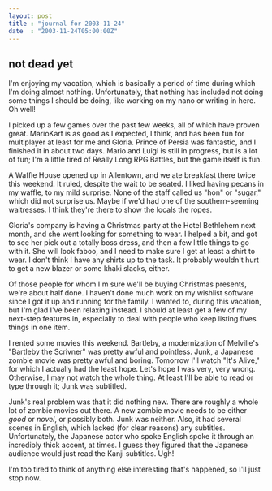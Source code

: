 ```yaml
---
layout: post
title : "journal for 2003-11-24"
date  : "2003-11-24T05:00:00Z"
---
```



## not dead yet

I'm enjoying my vacation, which is basically a period of time during which I'm doing almost nothing.  Unfortunately, that nothing has included not doing some things I should be doing, like working on my nano or writing in here.  Oh well!

I picked up a few games over the past few weeks, all of which have proven great.  MarioKart is as good as I expected, I think, and has been fun for multiplayer at least for me and Gloria.  Prince of Persia was fantastic, and I finished it in about two days.  Mario and Luigi is still in progress, but is a lot of fun; I'm a little tired of Really Long RPG Battles, but the game itself is fun.

A Waffle House opened up in Allentown, and we ate breakfast there twice this weekend.  It ruled, despite the wait to be seated.  I liked having pecans in my waffle, to my mild surprise.  None of the staff called us "hon" or "sugar," which did not surprise us.  Maybe if we'd had one of the southern-seeming waitresses.  I think they're there to show the locals the ropes.

Gloria's company is having a Christmas party at the Hotel Bethlehem next month, and she went looking for something to wear.  I helped a bit, and got to see her pick out a totally boss dress, and then a few little things to go with it.  She will look faboo, and I need to make sure I get at least a shirt to wear.  I don't think I have any shirts up to the task.  It probably wouldn't hurt to get a new blazer or some khaki slacks, either.

Of those people for whom I'm sure we'll be buying Christmas presents, we're about half done.  I haven't done much work on my wishlist software since I got it up and running for the family.  I wanted to, during this vacation, but I'm glad I've been relaxing instead.  I should at least get a few of my next-step features in, especially to deal with people who keep listing fives things in one item.

I rented some movies this weekend.  Bartleby, a modernization of Melville's "Bartleby the Scrivner" was pretty awful and pointless.  Junk, a Japanese zombie movie was pretty awful and boring.  Tomorrow I'll watch "It's Alive," for which I actually had the least hope.  Let's hope I was very, very wrong. Otherwise, I may not watch the whole thing.  At least I'll be able to read or type through it;  Junk was subtitled.

Junk's real problem was that it did nothing new.  There are roughly a whole lot of zombie movies out there.  A new zombie movie needs to be either <em>good</em> or <em>novel</em>, or possibly both.  Junk was neither.  Also, it had several scenes in English, which lacked (for clear reasons) any subtitles. Unfortunately, the Japanese actor who spoke English spoke it through an incredibly thick accent, at times.  I guess they figured that the Japanese audience would just read the Kanji subtitles.  Ugh!

I'm too tired to think of anything else interesting that's happened, so I'll just stop now.

